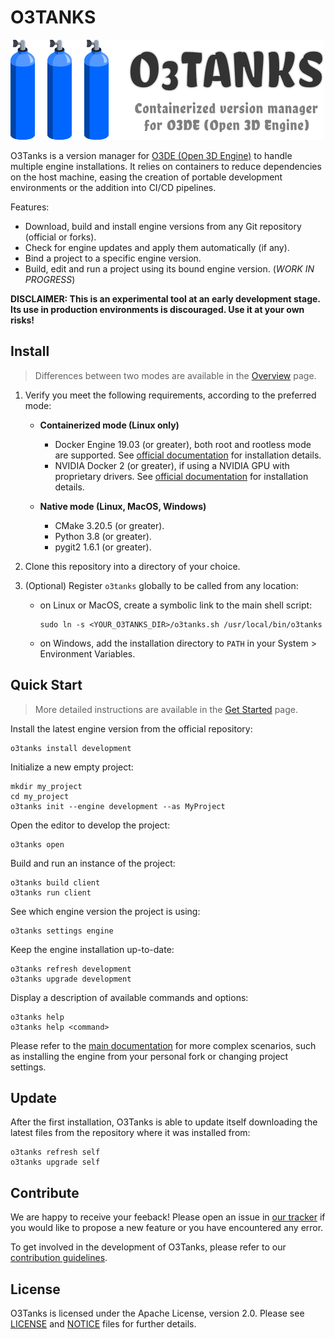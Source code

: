 # O3TANKS
![O3Tanks Logo](./logo.png)

O3Tanks is a version manager for [O3DE (Open 3D Engine)](https://o3de.org) to handle multiple engine installations. It relies on containers to reduce dependencies on the host machine, easing the creation of portable development environments or the addition into CI/CD pipelines.

Features:
- Download, build and install engine versions from any Git repository (official or forks).
- Check for engine updates and apply them automatically (if any).
- Bind a project to a specific engine version.
- Build, edit and run a project using its bound engine version. (*WORK IN PROGRESS*)

**DISCLAIMER: This is an experimental tool at an early development stage. Its use in production environments is discouraged. Use it at your own risks!**

## Install

> Differences between two modes are available in the [Overview](https://github.com/loherangrin/o3tanks/wiki/overview) page.

1. Verify you meet the following requirements, according to the preferred mode:
   - **Containerized mode (Linux only)**
     - Docker Engine 19.03 (or greater), both root and rootless mode are supported. See [official documentation](https://docs.docker.com/get-docker/) for installation details.
     - NVIDIA Docker 2 (or greater), if using a NVIDIA GPU with proprietary drivers. See [official documentation](https://docs.nvidia.com/datacenter/cloud-native/container-toolkit/install-guide.html) for installation details.

   - **Native mode (Linux, MacOS, Windows)**
     - CMake 3.20.5 (or greater).
     - Python 3.8 (or greater).
     - pygit2 1.6.1 (or greater).

2. Clone this repository into a directory of your choice.
3. (Optional) Register `o3tanks` globally to be called from any location:
   - on Linux or MacOS, create a symbolic link to the main shell script:
     ```
     sudo ln -s <YOUR_O3TANKS_DIR>/o3tanks.sh /usr/local/bin/o3tanks
     ```
   - on Windows, add the installation directory to `PATH` in your System > Environment Variables.

## Quick Start

> More detailed instructions are available in the [Get Started](https://github.com/loherangrin/o3tanks/wiki/get-started) page.

Install the latest engine version from the official repository:
```
o3tanks install development
```

Initialize a new empty project:
```
mkdir my_project
cd my_project
o3tanks init --engine development --as MyProject
```

Open the editor to develop the project:
```
o3tanks open
```

Build and run an instance of the project:
```
o3tanks build client
o3tanks run client
```

See which engine version the project is using:
```
o3tanks settings engine
```

Keep the engine installation up-to-date:
```
o3tanks refresh development
o3tanks upgrade development
```

Display a description of available commands and options:
```
o3tanks help
o3tanks help <command>
```

Please refer to the [main documentation](https://github.com/loherangrin/o3tanks/wiki) for more complex scenarios, such as installing the engine from your personal fork or changing project settings.

## Update

After the first installation, O3Tanks is able to update itself downloading the latest files from the repository where it was installed from:
```
o3tanks refresh self
o3tanks upgrade self
```

## Contribute

We are happy to receive your feeback! Please open an issue in [our tracker](https://github.com/loherangrin/o3tanks/issues) if you would like to propose a new feature or you have encountered any error.

To get involved in the development of O3Tanks, please refer to our [contribution guidelines](./CONTRIBUTING.md).

## License

O3Tanks is licensed under the Apache License, version 2.0. Please see [LICENSE](./LICENSE) and [NOTICE](./NOTICE) files for further details.
